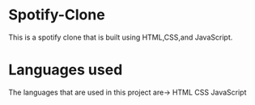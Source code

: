 # Spotify-Clone
This is a spotify clone that is built using HTML,CSS,and JavaScript.

# Languages used
The languages that are used in this project are->
HTML
CSS
JavaScript